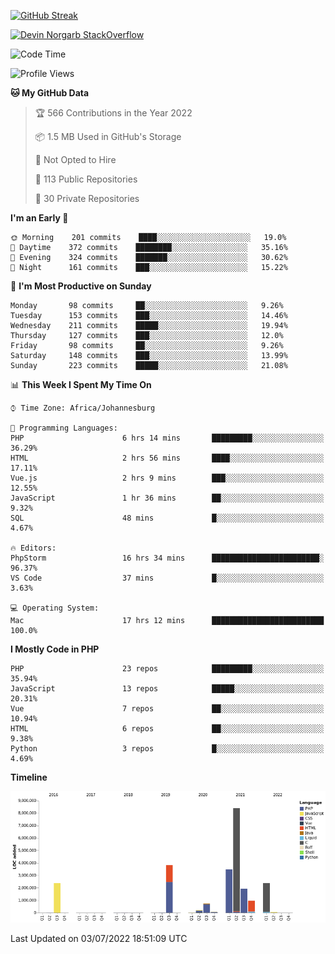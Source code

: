 
[![GitHub Streak](http://github-readme-streak-stats.herokuapp.com?user=DevinNorgarb&date_format=M%20j%5B%2C%20Y%5D)](https://git.io/streak-stats)


[![Devin Norgarb StackOverflow](https://github-readme-stackoverflow.vercel.app/?userID=4993755)](https://stackoverflow.com/users/4993755/devin-norgarb)

<!--START_SECTION:waka-->
![Code Time](http://img.shields.io/badge/Code%20Time-0%20secs-blue)

![Profile Views](http://img.shields.io/badge/Profile%20Views-3-blue)

**🐱 My GitHub Data** 

> 🏆 566 Contributions in the Year 2022
 > 
> 📦 1.5 MB Used in GitHub's Storage 
 > 
> 🚫 Not Opted to Hire
 > 
> 📜 113 Public Repositories 
 > 
> 🔑 30 Private Repositories  
 > 
**I'm an Early 🐤** 

```text
🌞 Morning    201 commits    ████░░░░░░░░░░░░░░░░░░░░░   19.0% 
🌆 Daytime    372 commits    ████████░░░░░░░░░░░░░░░░░   35.16% 
🌃 Evening    324 commits    ███████░░░░░░░░░░░░░░░░░░   30.62% 
🌙 Night      161 commits    ███░░░░░░░░░░░░░░░░░░░░░░   15.22%

```
📅 **I'm Most Productive on Sunday** 

```text
Monday       98 commits     ██░░░░░░░░░░░░░░░░░░░░░░░   9.26% 
Tuesday      153 commits    ███░░░░░░░░░░░░░░░░░░░░░░   14.46% 
Wednesday    211 commits    █████░░░░░░░░░░░░░░░░░░░░   19.94% 
Thursday     127 commits    ███░░░░░░░░░░░░░░░░░░░░░░   12.0% 
Friday       98 commits     ██░░░░░░░░░░░░░░░░░░░░░░░   9.26% 
Saturday     148 commits    ███░░░░░░░░░░░░░░░░░░░░░░   13.99% 
Sunday       223 commits    █████░░░░░░░░░░░░░░░░░░░░   21.08%

```


📊 **This Week I Spent My Time On** 

```text
⌚︎ Time Zone: Africa/Johannesburg

💬 Programming Languages: 
PHP                      6 hrs 14 mins       █████████░░░░░░░░░░░░░░░░   36.29% 
HTML                     2 hrs 56 mins       ████░░░░░░░░░░░░░░░░░░░░░   17.11% 
Vue.js                   2 hrs 9 mins        ███░░░░░░░░░░░░░░░░░░░░░░   12.55% 
JavaScript               1 hr 36 mins        ██░░░░░░░░░░░░░░░░░░░░░░░   9.32% 
SQL                      48 mins             █░░░░░░░░░░░░░░░░░░░░░░░░   4.67%

🔥 Editors: 
PhpStorm                 16 hrs 34 mins      ████████████████████████░   96.37% 
VS Code                  37 mins             █░░░░░░░░░░░░░░░░░░░░░░░░   3.63%

💻 Operating System: 
Mac                      17 hrs 12 mins      █████████████████████████   100.0%

```

**I Mostly Code in PHP** 

```text
PHP                      23 repos            █████████░░░░░░░░░░░░░░░░   35.94% 
JavaScript               13 repos            █████░░░░░░░░░░░░░░░░░░░░   20.31% 
Vue                      7 repos             ██░░░░░░░░░░░░░░░░░░░░░░░   10.94% 
HTML                     6 repos             ██░░░░░░░░░░░░░░░░░░░░░░░   9.38% 
Python                   3 repos             █░░░░░░░░░░░░░░░░░░░░░░░░   4.69%

```


**Timeline**

![Chart not found](https://raw.githubusercontent.com/DevinNorgarb/DevinNorgarb/main/charts/bar_graph.png) 


 Last Updated on 03/07/2022 18:51:09 UTC
<!--END_SECTION:waka-->

